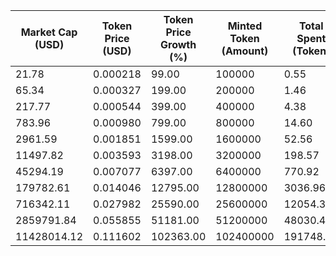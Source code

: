 | Market Cap (USD) | Token Price (USD) | Token Price Growth (%) | Minted Token (Amount) | Total Spent (Token) | Author Revenue (USD) | Platform Mint Fee (USD) |
|------------------|-------------------|------------------------|-----------------------|--------------------|-------------------------|-------------------------|
| 21.78 | 0.000218 | 99.00 | 100000 | 0.55 | 0.49 | 0.05 |
| 65.34 | 0.000327 | 199.00 | 200000 | 1.46 | 1.31 | 0.13 |
| 217.77 | 0.000544 | 399.00 | 400000 | 4.38 | 3.92 | 0.39 |
| 783.96 | 0.000980 | 799.00 | 800000 | 14.60 | 13.07 | 1.31 |
| 2961.59 | 0.001851 | 1599.00 | 1600000 | 52.56 | 47.04 | 4.70 |
| 11497.82 | 0.003593 | 3198.00 | 3200000 | 198.57 | 177.70 | 17.77 |
| 45294.19 | 0.007077 | 6397.00 | 6400000 | 770.92 | 689.87 | 68.99 |
| 179782.61 | 0.014046 | 12795.00 | 12800000 | 3036.96 | 2717.65 | 271.77 |
| 716342.11 | 0.027982 | 25590.00 | 25600000 | 12054.36 | 10786.96 | 1078.70 |
| 2859791.84 | 0.055855 | 51181.00 | 51200000 | 48030.49 | 42980.53 | 4298.05 |
| 11428014.12 | 0.111602 | 102363.00 | 102400000 | 191748.04 | 171587.51 | 17158.75 |
